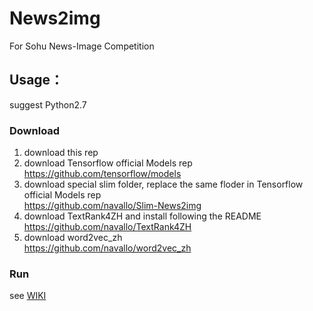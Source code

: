 # News2img
For Sohu News-Image Competition

## Usage：  
suggest Python2.7  
### Download  
1. download this rep  
2. download Tensorflow official Models rep  
https://github.com/tensorflow/models  
3. download special slim folder, replace the same floder in Tensorflow official Models rep  
https://github.com/navallo/Slim-News2img  
4. download TextRank4ZH and install following the README  
https://github.com/navallo/TextRank4ZH  
5. download word2vec_zh  
https://github.com/navallo/word2vec_zh  

### Run  
see [WIKI](https://github.com/navallo/News2img/wiki/Protocol)
